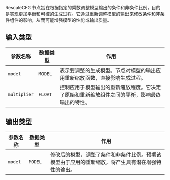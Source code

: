RescaleCFG 节点旨在根据指定的乘数调整模型输出的条件和非条件比例，目的是实现更加平衡和可控的生成过程。它通过重新调整模型的输出来修改条件和非条件组件的影响，从而可能增强模型的性能或输出质量。

## 输入类型

| 参数名称 | 数据类型 | 作用                                                         |
| -------- | -------- | ------------------------------------------------------------ |
| `model`  | `MODEL`  | 表示要调整的生成模型。节点对模型的输出应用重新缩放函数，直接影响生成过程。 |
| `multiplier` | `FLOAT` | 控制应用于模型输出的重新缩放程度。它决定了原始和重新缩放组件之间的平衡，影响最终输出的特性。 |

## 输出类型

| 参数名称 | 数据类型 | 作用                                       |
| -------- | -------- | ------------------------------------------ |
| `model`  | `MODEL`  | 修改后的模型，调整了条件和非条件比例。预期该模型由于应用的重新缩放，将产生具有潜在增强特性的输出。 |
